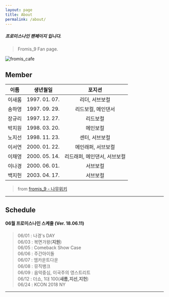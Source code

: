 ```yaml
---
layout: page
title: About
permalink: /about/
---
```


##### 프로미스나인 팬페이지 입니다.
> Fromis_9 Fan page.

![fromis_cafe](https://scontent-icn1-1.cdninstagram.com/vp/ccca186e46fa67b0ea1c496d75613a44/5BADCF1E/t51.2885-15/s640x640/sh0.08/e35/29402618_1824671504223049_4964527464513536000_n.jpg)

## Member

| 이름 | 생년월일 | 포지션 |
| :--------: | :--------: | :--------: |
| 이새롬 | 1997. 01. 07. | 리더, 서브보컬 |
| 송하영 | 1997. 09. 29. | 리드보컬, 메인댄서 |
| 장규리 | 1997. 12. 27. | 리드보컬 |
| 박지원 | 1998. 03. 20. | 메인보컬 |
| 노지선 | 1998. 11. 23. | 센터, 서브보컬 |
| 이서연 | 2000. 01. 22. | 메인래퍼, 서브보컬 |
| 이채영 | 2000. 05. 14. | 리드래퍼, 메인댄서, 서브보컬 |
| 이나경 | 2000. 06. 01. | 서브보컬 |
| 백지헌 | 2003. 04. 17. | 서브보컬 |

> from [fromis_9 - 나무위키](https://namu.wiki/w/fromis_9#s-3)

---

## Schedule

#### 06월 프로미스나인 스케줄 (Ver. 18.06.11)

> 06/01 : 나경's DAY  
06/03 : 복면가왕(**지원**)  
06/05 : Comeback Show Case  
06/06 : 주간아이돌  
06/07 : 엠카운트다운  
06/08 : 뮤직뱅크  
06/09 : 음악중심, 이국주의 영스트리트  
06/12 : 더쇼, 1대 100(**새롬,지선,지헌**)  
06/24 : KCON 2018 NY  

---
